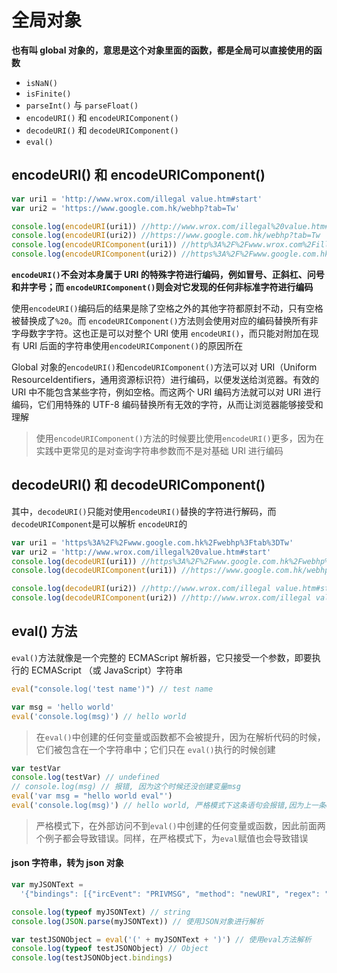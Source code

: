 # 全局对象

**也有叫 global 对象的，意思是这个对象里面的函数，都是全局可以直接使用的函数**

- `isNaN()`
- `isFinite()`
- `parseInt()` 与 `parseFloat()`
- `encodeURI()` 和 `encodeURIComponent()`
- `decodeURI()` 和 `decodeURIComponent()`
- `eval()`

## encodeURI() 和 encodeURIComponent()

```js
var uri1 = 'http://www.wrox.com/illegal value.htm#start'
var uri2 = 'https://www.google.com.hk/webhp?tab=Tw'

console.log(encodeURI(uri1)) //http://www.wrox.com/illegal%20value.htm#start
console.log(encodeURI(uri2)) //https://www.google.com.hk/webhp?tab=Tw
console.log(encodeURIComponent(uri1)) //http%3A%2F%2Fwww.wrox.com%2Fillegal%20value.htm%23start
console.log(encodeURIComponent(uri2)) //https%3A%2F%2Fwww.google.com.hk%2Fwebhp%3Ftab%3DTw
```

**`encodeURI()`不会对本身属于 URI 的特殊字符进行编码，例如冒号、正斜杠、问号和井字号；而 `encodeURIComponent()`则会对它发现的任何非标准字符进行编码**

使用`encodeURI()`编码后的结果是除了空格之外的其他字符都原封不动，只有空格被替换成了`%20`。而 `encodeURIComponent()`方法则会使用对应的编码替换所有非字母数字字符。这也正是可以对整个 URI 使用 `encodeURI()`，而只能对附加在现有 URI 后面的字符串使用`encodeURIComponent()`的原因所在

Global 对象的`encodeURI()`和`encodeURIComponent()`方法可以对 URI（Uniform ResourceIdentifiers，通用资源标识符）进行编码，以便发送给浏览器。有效的 URI 中不能包含某些字符，例如空格。而这两个 URI 编码方法就可以对 URI 进行编码，它们用特殊的 UTF-8 编码替换所有无效的字符，从而让浏览器能够接受和理解

> 使用`encodeURIComponent()`方法的时候要比使用`encodeURI()`更多，因为在实践中更常见的是对查询字符串参数而不是对基础 URI 进行编码

## decodeURI() 和 decodeURIComponent()

其中，`decodeURI()`只能对使用`encodeURI()`替换的字符进行解码，而`decodeURIComponent`是可以解析 `encodeURI`的

```js
var uri1 = 'https%3A%2F%2Fwww.google.com.hk%2Fwebhp%3Ftab%3DTw'
var uri2 = 'http://www.wrox.com/illegal%20value.htm#start'
console.log(decodeURI(uri1)) //https%3A%2F%2Fwww.google.com.hk%2Fwebhp%3Ftab%3DTw
console.log(decodeURIComponent(uri1)) //https://www.google.com.hk/webhp?tab=Tw

console.log(decodeURI(uri2)) //http://www.wrox.com/illegal value.htm#start
console.log(decodeURIComponent(uri2)) //http://www.wrox.com/illegal value.htm#start
```

## eval() 方法

`eval()`方法就像是一个完整的 ECMAScript 解析器，它只接受一个参数，即要执行的 ECMAScript （或 JavaScript）字符串

```js
eval("console.log('test name')") // test name

var msg = 'hello world'
eval('console.log(msg)') // hello world
```

> 在`eval()`中创建的任何变量或函数都不会被提升，因为在解析代码的时候，它们被包含在一个字符串中；它们只在 `eval()`执行的时候创建

```js
var testVar
console.log(testVar) // undefined
// console.log(msg) // 报错, 因为这个时候还没创建变量msg
eval('var msg = "hello world eval"')
eval('console.log(msg)') // hello world, 严格模式下这条语句会报错,因为上一条eval语句创建的变量msg在执行这个eval时已经被销毁了
```

> 严格模式下，在外部访问不到`eval()`中创建的任何变量或函数，因此前面两个例子都会导致错误。同样，在严格模式下，为`eval`赋值也会导致错误

#### json 字符串，转为 json 对象

```js
var myJSONText =
  '{"bindings": [{"ircEvent": "PRIVMSG", "method": "newURI", "regex": "^http://.*"},{"ircEvent": "PRIVMSG", "method": "deleteURI", "regex": "^delete.*"},{"ircEvent": "PRIVMSG", "method": "randomURI", "regex": "^random.*"}]}'

console.log(typeof myJSONText) // string
console.log(JSON.parse(myJSONText)) // 使用JSON对象进行解析

var testJSONObject = eval('(' + myJSONText + ')') // 使用eval方法解析
console.log(typeof testJSONObject) // Object
console.log(testJSONObject.bindings)
```

